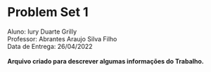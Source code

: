 # Problem Set 1
Aluno: Iury Duarte Grilly
<br>
Professor: Abrantes Araujo Silva Filho
<br>
Data de Entrega: 26/04/2022
<br>
<br>
**Arquivo criado para descrever algumas informações do Trabalho.**

